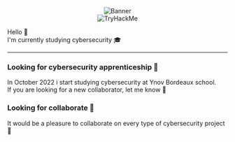 <div align="center">
  <img title="Banner" src="https://user-images.githubusercontent.com/59340663/158617138-b74b0f5f-7cb3-4c1d-8a3c-549bf3e600e5.png"><br>
  <img src="https://tryhackme-badges.s3.amazonaws.com/charB66.png" alt="TryHackMe"> </div>
  
<p>
  Hello 👋<br>
  I'm currently studying cybersecurity 🎓
</p>

---

### Looking for cybersecurity apprenticeship 💼
In October 2022 i start studying cybersecurity at Ynov Bordeaux school.  
If you are looking for a new collaborator, let me know 👋

### Looking for collaborate 👯
It would be a pleasure to collaborate on every type of cybersecurity project 💪

<!--
**RocaFR/RocaFR** is a ✨ _special_ ✨ repository because its `README.md` (this file) appears on your GitHub profile.

Here are some ideas to get you started:

- 🔭 I’m currently working on ...
- 🌱 I’m currently learning ...
- 👯 I’m looking to collaborate on ...
- 🤔 I’m looking for help with ...
- 💬 Ask me about ...
- 📫 How to reach me: ...
- 😄 Pronouns: ...
- ⚡ Fun fact: ...
-->
